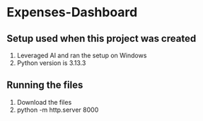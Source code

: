 # Expenses-Dashboard

## Setup used when this project was created
1. Leveraged AI and ran the setup on Windows
2. Python version is 3.13.3

## Running the files
1. Download the files
2. python -m http.server 8000
